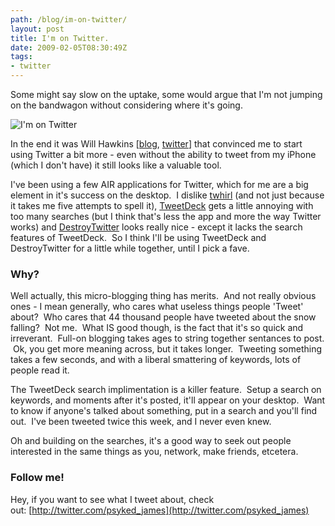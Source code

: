 ```yaml
---
path: /blog/im-on-twitter/
layout: post
title: I'm on Twitter.
date: 2009-02-05T08:30:49Z
tags:
- twitter
---
```


Some might say slow on the uptake, some would argue that I'm not jumping on the bandwagon without considering where it's going.

![I'm on Twitter](http://uploads.psyked.co.uk/2009/02/twitter.jpg "I'm on Twitter")

In the end it was Will Hawkins \[[blog](http://blog.arryawke.co.uk/), [twitter](http://twitter.com/arryawke)\] that convinced me to start using Twitter a bit more - even without the ability to tweet from my iPhone (which I don't have) it still looks like a valuable tool.

I've been using a few AIR applications for Twitter, which for me are a big element in it's success on the desktop.  I dislike [twhirl](http://www.twhirl.org/) (and not just because it takes me five attempts to spell it), [TweetDeck](http://www.tweetdeck.com/beta/) gets a little annoying with too many searches (but I think that's less the app and more the way Twitter works) and [DestroyTwitter](http://www.destroytoday.com/?p=Project&id=DestroyTwitter) looks really nice - except it lacks the search features of TweetDeck.  So I think I'll be using TweetDeck and DestroyTwitter for a little while together, until I pick a fave.

### Why?

Well actually, this micro-blogging thing has merits.  And not really obvious ones - I mean generally, who cares what useless things people 'Tweet' about?  Who cares that 44 thousand people have tweeted about the snow falling?  Not me.  What IS good though, is the fact that it's so quick and irreverant.  Full-on blogging takes ages to string together sentances to post.  Ok, you get more meaning across, but it takes longer.  Tweeting something takes a few seconds, and with a liberal smattering of keywords, lots of people read it.

The TweetDeck search implimentation is a killer feature.  Setup a search on keywords, and moments after it's posted, it'll appear on your desktop.  Want to know if anyone's talked about something, put in a search and you'll find out.  I've been tweeted twice this week, and I never even knew.

Oh and building on the searches, it's a good way to seek out people interested in the same things as you, network, make friends, etcetera.

### Follow me!

Hey, if you want to see what I tweet about, check out: [http://twitter.com/psyked_james](http://twitter.com/psyked_james)